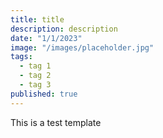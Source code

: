 ```yaml
---
title: title
description: description
date: "1/1/2023"
image: "/images/placeholder.jpg"
tags:
  - tag 1
  - tag 2
  - tag 3
published: true
---
```


This is a test template

